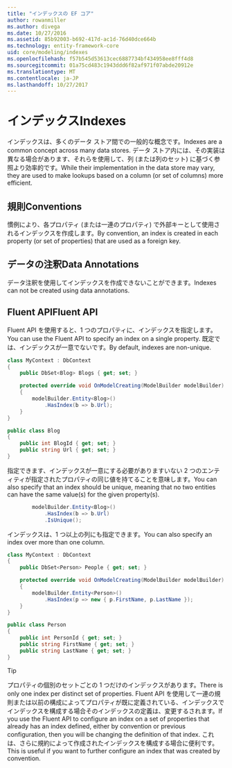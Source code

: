 ```yaml
---
title: "インデックスの EF コア"
author: rowanmiller
ms.author: divega
ms.date: 10/27/2016
ms.assetid: 85b92003-b692-417d-ac1d-76d40dce664b
ms.technology: entity-framework-core
uid: core/modeling/indexes
ms.openlocfilehash: f57b545d53613cec6887734bf434958ee8fff4d8
ms.sourcegitcommit: 01a75cd483c1943ddd6f82af971f07abde20912e
ms.translationtype: MT
ms.contentlocale: ja-JP
ms.lasthandoff: 10/27/2017
---
```

# <a name="indexes"></a><span data-ttu-id="01995-102">インデックス</span><span class="sxs-lookup"><span data-stu-id="01995-102">Indexes</span></span>

<span data-ttu-id="01995-103">インデックスは、多くのデータ ストア間での一般的な概念です。</span><span class="sxs-lookup"><span data-stu-id="01995-103">Indexes are a common concept across many data stores.</span></span> <span data-ttu-id="01995-104">データ ストア内には、その実装は異なる場合があります、それらを使用して、列 (または列のセット) に基づく参照より効率的です。</span><span class="sxs-lookup"><span data-stu-id="01995-104">While their implementation in the data store may vary, they are used to make lookups based on a column (or set of columns) more efficient.</span></span>

## <a name="conventions"></a><span data-ttu-id="01995-105">規則</span><span class="sxs-lookup"><span data-stu-id="01995-105">Conventions</span></span>

<span data-ttu-id="01995-106">慣例により、各プロパティ (または一連のプロパティ) で外部キーとして使用されるインデックスを作成します。</span><span class="sxs-lookup"><span data-stu-id="01995-106">By convention, an index is created in each property (or set of properties) that are used as a foreign key.</span></span>

## <a name="data-annotations"></a><span data-ttu-id="01995-107">データの注釈</span><span class="sxs-lookup"><span data-stu-id="01995-107">Data Annotations</span></span>

<span data-ttu-id="01995-108">データ注釈を使用してインデックスを作成できないことができます。</span><span class="sxs-lookup"><span data-stu-id="01995-108">Indexes can not be created using data annotations.</span></span>

## <a name="fluent-api"></a><span data-ttu-id="01995-109">Fluent API</span><span class="sxs-lookup"><span data-stu-id="01995-109">Fluent API</span></span>

<span data-ttu-id="01995-110">Fluent API を使用すると、1 つのプロパティに、インデックスを指定します。</span><span class="sxs-lookup"><span data-stu-id="01995-110">You can use the Fluent API to specify an index on a single property.</span></span> <span data-ttu-id="01995-111">既定では、インデックスが一意でないです。</span><span class="sxs-lookup"><span data-stu-id="01995-111">By default, indexes are non-unique.</span></span>

<!-- [!code-csharp[Main](samples/core/Modeling/FluentAPI/Samples/Index.cs?highlight=7,8)] -->
``` csharp
class MyContext : DbContext
{
    public DbSet<Blog> Blogs { get; set; }

    protected override void OnModelCreating(ModelBuilder modelBuilder)
    {
        modelBuilder.Entity<Blog>()
            .HasIndex(b => b.Url);
    }
}

public class Blog
{
    public int BlogId { get; set; }
    public string Url { get; set; }
}
```

<span data-ttu-id="01995-112">指定できます、インデックスが一意にする必要がありますいない 2 つのエンティティが指定されたプロパティの同じ値を持てることを意味します。</span><span class="sxs-lookup"><span data-stu-id="01995-112">You can also specify that an index should be unique, meaning that no two entities can have the same value(s) for the given property(s).</span></span>

<!-- [!code-csharp[Main](samples/core/Modeling/FluentAPI/Samples/IndexUnique.cs?highlight=3)] -->
``` csharp
        modelBuilder.Entity<Blog>()
            .HasIndex(b => b.Url)
            .IsUnique();
```

<span data-ttu-id="01995-113">インデックスは、1 つ以上の列にも指定できます。</span><span class="sxs-lookup"><span data-stu-id="01995-113">You can also specify an index over more than one column.</span></span>

<!-- [!code-csharp[Main](samples/core/Modeling/FluentAPI/Samples/IndexComposite.cs?highlight=7,8)] -->
``` csharp
class MyContext : DbContext
{
    public DbSet<Person> People { get; set; }

    protected override void OnModelCreating(ModelBuilder modelBuilder)
    {
        modelBuilder.Entity<Person>()
            .HasIndex(p => new { p.FirstName, p.LastName });
    }
}

public class Person
{
    public int PersonId { get; set; }
    public string FirstName { get; set; }
    public string LastName { get; set; }
}
```

> [!TIP]  
> <span data-ttu-id="01995-114">プロパティの個別のセットごとの 1 つだけのインデックスがあります。</span><span class="sxs-lookup"><span data-stu-id="01995-114">There is only one index per distinct set of properties.</span></span> <span data-ttu-id="01995-115">Fluent API を使用して一連の規則または以前の構成によってプロパティが既に定義されている、インデックスでインデックスを構成する場合そのインデックスの定義は、変更するされます。</span><span class="sxs-lookup"><span data-stu-id="01995-115">If you use the Fluent API to configure an index on a set of properties that already has an index defined, either by convention or previous configuration, then you will be changing the definition of that index.</span></span> <span data-ttu-id="01995-116">これは、さらに規約によって作成されたインデックスを構成する場合に便利です。</span><span class="sxs-lookup"><span data-stu-id="01995-116">This is useful if you want to further configure an index that was created by convention.</span></span>
